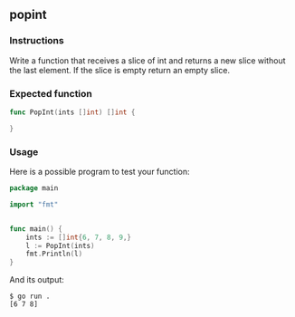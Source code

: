 ## popint

### Instructions

Write a function that receives a slice of int and returns a new slice without the last element. If the slice is empty return an empty slice.

### Expected function

```go
func PopInt(ints []int) []int {

}
```

### Usage

Here is a possible program to test your function:

```go
package main

import "fmt"


func main() {
    ints := []int{6, 7, 8, 9,}
    l := PopInt(ints)
    fmt.Println(l)
}
```

And its output:

```console
$ go run .
[6 7 8]
```
